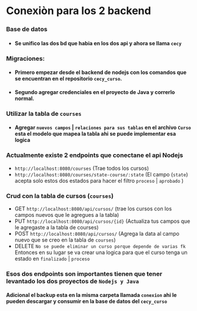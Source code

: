 # Conexiòn para los 2 backend
### Base de datos
* #### Se unifico las dos bd que habia en los dos api y ahora se llama `cecy`

###     Migraciones:
* #### Primero empezar desde el backend de nodejs con los comandos que se encuentran en el repositorio `cecy_curso`.
* #### Segundo agregar credenciales en el proyecto de Java y correrlo normal.

###     Utilizar la tabla de `courses`
* #### Agregar `nuevos campos` | `relaciones para sus tablas` en el archivo ```Curso``` esta el modelo que mapea la tabla ahi se puede implementar esa logica

### Actualmente existe 2 endpoints que conectane el api Nodejs
* `http://localhost:8080/courses`  (Trae todos los cursos)
* `http://localhost:8080/courses/state-course/:state` (El campo (`state`) acepta solo estos dos estados para hacer el filtro `proceso` | `aprobado` )

### Crud con la tabla de cursos (`courses`)
* GET `http://localhost:8080/api/cursos/` (trae los cursos con los campos nuevos que le agregues a la tabla)
* PUT `http://localhost:8080/api/cursos/{id}` (Actualiza tus campos que le agregaste a la tabla de courses)
* POST `http://localhost:8080/api/cursos/` (Agrega la data al campo nuevo que se creo en la tabla de `courses`)
* DELETE `No se puede eliminar un curso porque depende de varias fk` Entonces en su lugar se va crear una logica para que el curso tenga un estado en `finalizado` | `proceso`

### Esos dos endpoints son importantes tienen que tener levantado los dos proyectos de `Nodejs y Java` 
#### Adicional el backup esta en la misma carpeta llamada `conexion` ahi le pueden descargar y consumir en la base de datos del `cecy_curso`